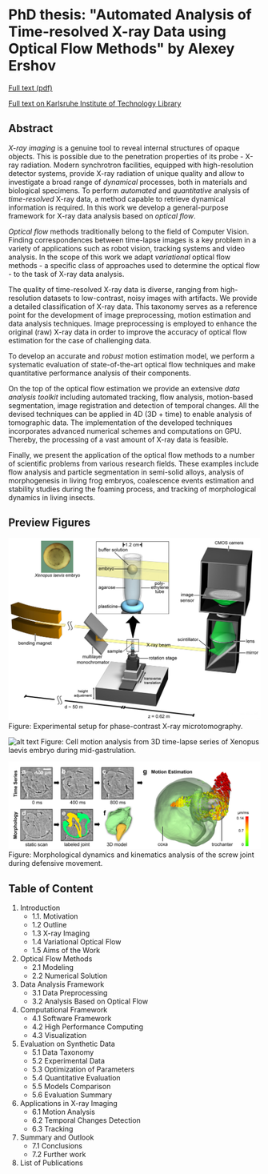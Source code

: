 # PhD thesis: "Automated Analysis of Time-resolved X-ray Data using Optical Flow Methods" by Alexey Ershov

[Full text (pdf)](../master/PhD_Thesis_Ershov.pdf)

[Full text on Karlsruhe Institute of Technology Library](https://publikationen.bibliothek.kit.edu/1000055519)




## Abstract


*X-ray imaging* is a genuine tool to reveal internal structures of opaque objects. This is possible due to the penetration properties of its probe - X-ray radiation.
Modern synchrotron facilities, equipped with high-resolution detector systems, provide  X-ray radiation of unique quality and allow to investigate a broad range of *dynamical* processes, both in materials and biological specimens.
To perform *automated* and *quantitative* analysis of *time-resolved* X-ray data, a method capable to retrieve dynamical information is required. In this work we develop a general-purpose framework for X-ray data analysis based on *optical flow*.


*Optical flow* methods traditionally belong to the field of Computer Vision. Finding correspondences between time-lapse images is a key problem in a variety of applications such as robot vision, tracking systems and video analysis.
In the scope of this work we adapt  *variational* optical flow methods - a specific class of approaches used to determine the optical flow - to the task of X-ray data analysis.


The quality of time-resolved X-ray data is diverse, ranging from high-resolution datasets to low-contrast, noisy images with artifacts. We provide a detailed classification of X-ray data. This taxonomy serves as a reference point for the development of image preprocessing, motion estimation and data analysis techniques. Image preprocessing is employed to enhance the original (raw) X-ray data in order to improve the accuracy of optical flow estimation for the case of challenging data.
 

To develop an accurate and *robust* motion estimation model, we perform a systematic evaluation of state-of-the-art optical flow techniques and make quantitative performance analysis of their components. 


On the top of the optical flow estimation we provide an extensive *data analysis toolkit* including automated tracking, flow analysis, motion-based segmentation, image registration and detection of temporal changes. All the devised techniques can be applied in 4D (3D + time) to enable analysis of tomographic data.
The implementation of the developed techniques incorporates advanced numerical schemes and computations on GPU. Thereby, the processing of a vast amount of X-ray data is feasible. 


Finally, we present the application of the optical flow methods to a number of scientific problems from various research fields. These examples include flow analysis and particle segmentation in semi-solid alloys, analysis of morphogenesis in living frog embryos, coalescence events estimation and stability studies during the foaming process, and tracking of morphological dynamics in living insects.

## Preview Figures

![alt text](https://github.com/axruff/PhD-Thesis/raw/master/figures/app_embryo_setup.png "X-ray Experimental Setup")
Figure: Experimental setup for phase-contrast X-ray microtomography.



![alt text](https://github.com/axruff/PhD-Thesis/raw/master/figures/app_embryo_velocity.png "Cell motion analysis")
Figure: Cell motion analysis from 3D time-lapse series of Xenopus laevis embryo during mid-gastrulation.



![alt text](https://github.com/axruff/PhD-Thesis/raw/master/figures/app_bug_motion_seg.png "Morphological dynamics and Kinematics")
Figure: Morphological dynamics and kinematics analysis of the screw joint during defensive movement.



## Table of Content


1. Introduction
   - 1.1. Motivation
   - 1.2 Outline 
   - 1.3 X-ray Imaging 
   - 1.4 Variational Optical Flow
   - 1.5 Aims of the Work
2. Optical Flow Methods
   - 2.1 Modeling
   - 2.2 Numerical Solution
3. Data Analysis Framework
   - 3.1 Data Preprocessing 
   - 3.2 Analysis Based on Optical Flow
4. Computational Framework 
   - 4.1 Software Framework 
   - 4.2 High Performance Computing
   - 4.3 Visualization
5. Evaluation on Synthetic Data
   - 5.1 Data Taxonomy 
   - 5.2 Experimental Data
   - 5.3 Optimization of Parameters
   - 5.4 Quantitative Evaluation
   - 5.5 Models Comparison
   - 5.6 Evaluation Summary
6. Applications in X-ray Imaging
   - 6.1 Motion Analysis
   - 6.2 Temporal Changes Detection
   - 6.3 Tracking
7. Summary and Outlook
   - 7.1 Conclusions
   - 7.2 Further work
8. List of Publications

